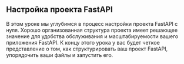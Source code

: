 ## Настройка проекта FastAPI

В этом уроке мы углубимся в процесс настройки проекта FastAPI с нуля. Хорошо организованная структура проекта имеет решающее значение для удобства обслуживания и масштабируемости вашего приложения FastAPI. К концу этого урока у вас будет четкое представление о том, как структурировать ваш проект FastAPI, упорядочить ваши файлы и запустить его.
